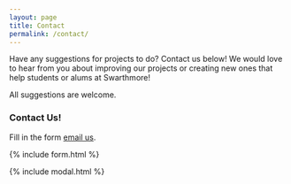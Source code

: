 ```yaml
---
layout: page
title: Contact
permalink: /contact/
---
```


Have any suggestions for projects to do? Contact us below! We would love to hear from you about improving our projects or creating new ones that help students or alums at Swarthmore!

All suggestions are welcome.

### Contact Us!

Fill in the form [email us](mailto:staff@sccs.swarthmore.edu).

{% include form.html %}

{% include modal.html %}
